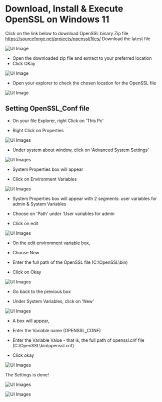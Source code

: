 # Download, Install & Execute OpenSSL on Windows 11


Click on the link below to download OpenSSL binary Zip file
https://sourceforge.net/projects/openssl/files/
 Download the latest file

![UI Image](https://github.com/FacelessHacker/Generate-a-Public-Private-Key/blob/main/Screenshot%20(54).png)


- Open the downloaded zip file and extract to your preferred location
- Click OKay

![UI Image](https://github.com/FacelessHacker/Generate-a-Public-Private-Key/blob/main/Screenshot%20(55).png)


- Open your explorer to check the chosen location for the OpenSSL file

![UI Image](https://github.com/FacelessHacker/Generate-a-Public-Private-Key/blob/main/Screenshot%20(56).png)

## Setting OpenSSL_Conf file

- On your file Explorer, right Click on 'This Pc'

- Right Click on Properties

![UI Images](https://github.com/FacelessHacker/Generate-a-Public-Private-Key/blob/main/Screenshot%20(57).png)

- Under system about window, click on 'Advanced System Settings'


![UI Images](https://github.com/FacelessHacker/Generate-a-Public-Private-Key/blob/main/Screenshot%20(60).png)


- System Properties box will appear

- Click on Environment Variables


![UI Images](https://github.com/FacelessHacker/Generate-a-Public-Private-Key/blob/main/Screenshot%20(61).png)


- System Properties box will appear with 2 segments: user variables for admin & System Variables


- Choose on 'Path' under 'User variables for admin

- Click on edit


![UI Images](https://github.com/FacelessHacker/Generate-a-Public-Private-Key/blob/main/Screoenshot%20(62).png)


- On the edit environment variable box,

- Choose New

- Enter the full path of the OpenSSL file (C:\OpenSSL\bin)

- Click on Okay

![UI Images](https://github.com/FacelessHacker/Generate-a-Public-Private-Key/blob/main/Screenshot%20(63).png)


- Go back to the previous box

- Under System Variables, click on 'New'

![UI Images](https://github.com/FacelessHacker/Generate-a-Public-Private-Key/blob/main/Screenshot%20(64).png)

- A box will appear,

- Enter the Variable name (OPENSSL_CONF)

- Enter the Variable Value - that is, the full path of openssl.cnf file
 (C:\OpenSSL\bin\openssl.cnf)
 
 - Click okay
 
![UI Images](https://github.com/FacelessHacker/Generate-a-Public-Private-Key/blob/main/Screenshot%20(65).png)


The Settings is done!

![UI Images](https://github.com/FacelessHacker/Generate-a-Public-Private-Key/blob/main/Screenshot%20(66).png)

![UI Images](https://github.com/FacelessHacker/Generate-a-Public-Private-Key/blob/main/Screenshot%20(67).png)



